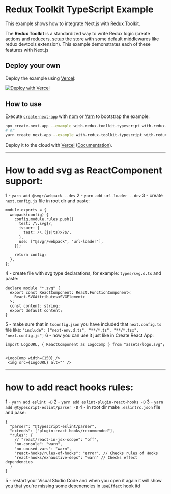 # Redux Toolkit TypeScript Example

This example shows how to integrate Next.js with [Redux Toolkit](https://redux-toolkit.js.org).

The **Redux Toolkit** is a standardized way to write Redux logic (create actions and reducers, setup the store with some default middlewares like redux devtools extension). This example demonstrates each of these features with Next.js

## Deploy your own

Deploy the example using [Vercel](https://vercel.com?utm_source=github&utm_medium=readme&utm_campaign=next-example):

[![Deploy with Vercel](https://vercel.com/button)](https://vercel.com/new/git/external?repository-url=https://github.com/vercel/next.js/tree/canary/examples/with-redux-toolkit-typescript&project-name=with-redux-toolkit&repository-name=with-redux-toolkit)

## How to use

Execute [`create-next-app`](https://github.com/vercel/next.js/tree/canary/packages/create-next-app) with [npm](https://docs.npmjs.com/cli/init) or [Yarn](https://yarnpkg.com/lang/en/docs/cli/create/) to bootstrap the example:

```bash
npx create-next-app --example with-redux-toolkit-typescript with-redux-toolkit-app
# or
yarn create next-app --example with-redux-toolkit-typescript with-redux-toolkit-app
```

Deploy it to the cloud with [Vercel](https://vercel.com/new?utm_source=github&utm_medium=readme&utm_campaign=next-example) ([Documentation](https://nextjs.org/docs/deployment)).


---

# How to add svg as ReactComponent support:

1 - `yarn add @svgr/webpack --dev`
2 - `yarn add url-loader --dev`
3 - create `next.config.js` file in root dir and paste:
```
module.exports = {
  webpack(config) {
    config.module.rules.push({
      test: /\.svg$/,
      issuer: {
        test: /\.(js|ts)x?$/,
      },
      use: ["@svgr/webpack", "url-loader"],
    });

    return config;
  },
};
```

4 - create file with svg type declarations, for example: `types/svg.d.ts` and paste:
```
declare module "*.svg" {
  export const ReactComponent: React.FunctionComponent<
    React.SVGAttributes<SVGElement>
  >;
  const content: string;
  export default content;
}

```

5 - make sure that in `tsconfig.json` you have included that `next.config.ts` file like: `"include": ["next-env.d.ts", "**/*.ts", "**/*.tsx", "next.config.js"]`
6 - now you can use it just like in Create React App:
```
import LogoURL, { ReactComponent as LogoComp } from "assets/logo.svg";


<LogoComp width={150} />
 <img src={LogoURL} alt="" />
```

---

# how to add react hooks rules:

1 - `yarn add eslint -D`
2 - `yarn add eslint-plugin-react-hooks -D`
3 - `yarn add @typescript-eslint/parser -D`
4 - in root dir make `.eslintrc.json` file and pase:
```
{
  "parser": "@typescript-eslint/parser",
  "extends": ["plugin:react-hooks/recommended"],
  "rules": {
    // "react/react-in-jsx-scope": "off",
    "no-console": "warn",
    "no-unused-vars": "warn",
    "react-hooks/rules-of-hooks": "error", // Checks rules of Hooks
    "react-hooks/exhaustive-deps": "warn" // Checks effect dependencies
  }
}
```
5 - restart your Visual Studio Code and when you open it again it will show you that you're missing some depenencies in `useEffect` hook itd
